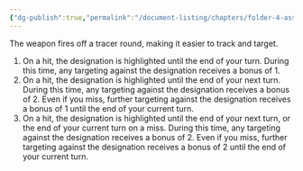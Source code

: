 ```yaml
---
{"dg-publish":true,"permalink":"/document-listing/chapters/folder-4-assembly/weapon-new-folder-main/weapon-tags-folder/tag-tracer/"}
---
```


The weapon fires off a tracer round, making it easier to track and target.

1. On a hit, the designation is highlighted until the end of your turn. During this time, any targeting against the designation receives a bonus of 1.
2. On a hit, the designation is highlighted until the end of your next turn.  During this time, any targeting against the designation receives a bonus of 2. Even if you miss, further targeting against the designation receives a bonus of 1 until the end of your current turn.
3. On a hit, the designation is highlighted until the end of your next turn, or the end of your current turn on a miss.  During this time, any targeting against the designation receives a bonus of 2.  Even if you miss, further targeting against the designation receives a bonus of 2 until the end of your current turn.